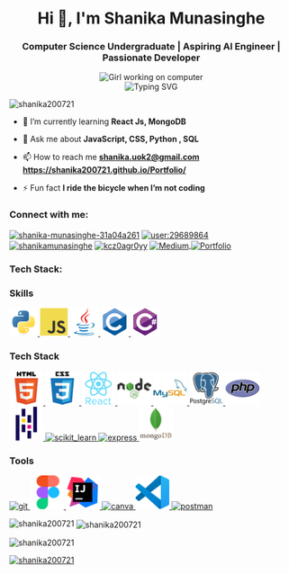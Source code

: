 <h1 align="center">Hi 👋, I'm Shanika Munasinghe</h1>
<h3 align="center"> Computer Science Undergraduate | Aspiring AI Engineer | Passionate Developer</h3>

<!-- Animated GIF of a girl working on a computer -->
<div align="center">
  <img src="https://media.giphy.com/media/L1R1tvI9svkIWwpVYr/giphy.gif" alt="Girl working on computer" width="300" height="200"/>
</div>

<!-- Animated Text -->
<div align="center">
  <img src="https://readme-typing-svg.herokuapp.com?font=Fira+Code&size=24&duration=3000&color=00FF00&center=true&vCenter=true&width=600&lines=Welcome+to+my+GitHub+Profile!;Computer+Science+Undergraduate;Aspiring+AI+Engineer;Passionate+Developer" alt="Typing SVG" />
</div>

<p align="left"> <img src="https://komarev.com/ghpvc/?username=shanika200721&label=Profile%20views&color=0e75b6&style=flat" alt="shanika200721" /> </p>


- 🌱 I’m currently learning **React Js, MongoDB**

- 💬 Ask me about **JavaScript, CSS, Python , SQL**

- 📫 How to reach me **shanika.uok2@gmail.com**
                      **https://shanika200721.github.io/Portfolio/**

- ⚡ Fun fact **I ride the bicycle when I’m not coding**

<h3 align="left">Connect with me:</h3>
<p align="left">
<a href="https://linkedin.com/in/shanika-munasinghe-31a04a261" target="blank"><img align="center" src="https://raw.githubusercontent.com/rahuldkjain/github-profile-readme-generator/master/src/images/icons/Social/linked-in-alt.svg" alt="shanika-munasinghe-31a04a261" height="40" width="40" /></a>
<a href="https://stackoverflow.com/users/user:29689864" target="blank">  <img align="center" src="https://raw.githubusercontent.com/rahuldkjain/github-profile-readme-generator/master/src/images/icons/Social/stack-overflow.svg" alt="user:29689864" height="40" width="40" /></a>
<a href="https://kaggle.com/shanikamunasinghe" target="blank"><img align="center" src="https://raw.githubusercontent.com/rahuldkjain/github-profile-readme-generator/master/src/images/icons/Social/kaggle.svg" alt="shanikamunasinghe" height="40" width="40" /></a>
<a href="https://www.leetcode.com/kcz0agr0yy" target="blank"><img align="center" src="https://raw.githubusercontent.com/rahuldkjain/github-profile-readme-generator/master/src/images/icons/Social/leet-code.svg" alt="kcz0agr0yy" height="40" width="40" /></a>
<a href="https://medium.com/@shanika.uok2" target="blank">
  <img align="center" src="https://raw.githubusercontent.com/rahuldkjain/github-profile-readme-generator/master/src/images/icons/Social/medium.svg" alt="Medium" height="40" width="40" />
</a>

<a href="https://shanika200721.github.io/Portfolio/" target="blank">
  <img align="center" src="https://cdn-icons-png.flaticon.com/512/841/841364.png" alt="Portfolio" height="30" width="40" />
</a>

</p>


<h3 align="left">Tech Stack:</h3>

### Skills
<p align="left">
  <a href="https://www.python.org" target="_blank" rel="noreferrer"> <img src="https://raw.githubusercontent.com/devicons/devicon/master/icons/python/python-original.svg" alt="python" width="50" height="50"/> </a>
  <a href="https://developer.mozilla.org/en-US/docs/Web/JavaScript" target="_blank" rel="noreferrer"> <img src="https://raw.githubusercontent.com/devicons/devicon/master/icons/javascript/javascript-original.svg" alt="javascript" width="50" height="50"/> </a>
  <a href="https://www.java.com" target="_blank" rel="noreferrer"> <img src="https://raw.githubusercontent.com/devicons/devicon/master/icons/java/java-original.svg" alt="java" width="50" height="50"/> </a>
  <a href="https://www.cprogramming.com/" target="_blank" rel="noreferrer"> <img src="https://raw.githubusercontent.com/devicons/devicon/master/icons/c/c-original.svg" alt="c" width="50" height="50"/> </a>
  <a href="https://www.w3schools.com/cs/" target="_blank" rel="noreferrer"> <img src="https://raw.githubusercontent.com/devicons/devicon/master/icons/csharp/csharp-original.svg" alt="csharp" width="50" height="50"/> </a>
</p>

### Tech Stack
<p>
<a href="https://www.w3.org/html/" target="_blank" rel="noreferrer">
  <img src="https://raw.githubusercontent.com/devicons/devicon/master/icons/html5/html5-original-wordmark.svg" alt="html5" width="60" height="60"/>
</a>
<a href="https://www.w3schools.com/css/" target="_blank" rel="noreferrer">
  <img src="https://raw.githubusercontent.com/devicons/devicon/master/icons/css3/css3-original-wordmark.svg" alt="css3" width="60" height="60"/>
</a>
<a href="https://reactjs.org/" target="_blank" rel="noreferrer">
  <img src="https://raw.githubusercontent.com/devicons/devicon/master/icons/react/react-original-wordmark.svg" alt="react" width="60" height="60"/>
</a>
<a href="https://nodejs.org" target="_blank" rel="noreferrer">
  <img src="https://raw.githubusercontent.com/devicons/devicon/master/icons/nodejs/nodejs-original-wordmark.svg" alt="nodejs" width="60" height="60"/>
</a>
<a href="https://www.mysql.com/" target="_blank" rel="noreferrer">
  <img src="https://raw.githubusercontent.com/devicons/devicon/master/icons/mysql/mysql-original-wordmark.svg" alt="mysql" width="60" height="60"/>
</a>
<a href="https://www.postgresql.org" target="_blank" rel="noreferrer">
  <img src="https://raw.githubusercontent.com/devicons/devicon/master/icons/postgresql/postgresql-original-wordmark.svg" alt="postgresql" width="60" height="60"/>
</a>
<a href="https://www.php.net" target="_blank" rel="noreferrer">
  <img src="https://raw.githubusercontent.com/devicons/devicon/master/icons/php/php-original.svg" alt="php" width="60" height="60"/>
</a>
<a href="https://pandas.pydata.org/" target="_blank" rel="noreferrer">
  <img src="https://raw.githubusercontent.com/devicons/devicon/2ae2a900d2f041da66e950e4d48052658d850630/icons/pandas/pandas-original.svg" alt="pandas" width="60" height="60"/>
</a>
<a href="https://scikit-learn.org/" target="_blank" rel="noreferrer">
  <img src="https://upload.wikimedia.org/wikipedia/commons/0/05/Scikit_learn_logo_small.svg" alt="scikit_learn" width="60" height="60"/>
</a>

<a href="https://expressjs.com" target="_blank" rel="noreferrer">
  <img src="https://w7.pngwing.com/pngs/212/722/png-transparent-web-development-express-js-javascript-software-framework-laravel-world-wide-web-purple-blue-text-thumbnail.png" alt="express" width="80" height="60"/>
</a>
<a href="https://www.mongodb.com/" target="_blank" rel="noreferrer">
  <img src="https://raw.githubusercontent.com/devicons/devicon/master/icons/mongodb/mongodb-original-wordmark.svg" alt="mongodb" width="60" height="60"/>
</a>


<p/>

### Tools 
<p>
  <a href="https://git-scm.com/" target="_blank" rel="noreferrer">
  <img src="https://www.vectorlogo.zone/logos/git-scm/git-scm-icon.svg" alt="git" width="60" height="60"/>
</a>

<a href="https://www.figma.com/" target="_blank" rel="noreferrer">
  <img src="https://raw.githubusercontent.com/devicons/devicon/master/icons/figma/figma-original.svg" alt="figma" width="60" height="60"/>
</a>

<a href="https://www.jetbrains.com/idea/" target="_blank" rel="noreferrer">
  <img src="https://raw.githubusercontent.com/devicons/devicon/master/icons/intellij/intellij-original.svg" alt="intellij" width="60" height="60"/>
</a>
<a href="https://www.canva.com/" target="_blank" rel="noreferrer">
  <img src="https://static.canva.com/static/images/favicon.ico" alt="canva" width="60" height="60"/>
</a>
<a href="https://code.visualstudio.com/" target="_blank" rel="noreferrer">
  <img src="https://raw.githubusercontent.com/devicons/devicon/master/icons/vscode/vscode-original.svg" alt="vscode" width="60" height="60"/>
</a>
<a href="https://postman.com" target="_blank" rel="noreferrer"> 
  <img src="https://www.vectorlogo.zone/logos/getpostman/getpostman-icon.svg" alt="postman" width="60" height="60"/> 
</a>
</p>

<p><img align="left" src="https://github-readme-stats.vercel.app/api/top-langs?username=shanika200721&show_icons=true&locale=en&layout=compact" alt="shanika200721" /></p>

<p>&nbsp;<img align="center" src="https://github-readme-stats.vercel.app/api?username=shanika200721&show_icons=true&locale=en" alt="shanika200721" /></p>

<p><img align="center" src="https://github-readme-streak-stats.herokuapp.com/?user=shanika200721&" alt="shanika200721" /></p>

<p align="left"> <a href="https://github.com/ryo-ma/github-profile-trophy"><img src="https://github-profile-trophy.vercel.app/?username=shanika200721" alt="shanika200721" /></a> </p>
